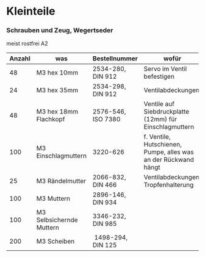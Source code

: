 # Kleinteile

### Schrauben und Zeug, Wegertseder
meist rostfrei A2

| Anzahl | was | Bestellnummer | wofür
| --- | --- | --- | --- |
| 48  |M3 hex 10mm | 2534-280, DIN 912 | Servo im Ventil befestigen |
| 24 | M3 hex 35mm | 2534-298, DIN 912 | Ventilabdeckungen
| 48  |M3 hex 18mm Flachkopf| 2576-546, ISO 7380 | Ventile auf Siebdruckplatte (12mm) für Einschlagmuttern|
| 100 |M3 Einschlagmuttern | 3220-626 | f. Ventile, Hutschienen, Pumpe, alles was an der Rückwand hängt 
| 25 | M3 Rändelmutter | 2066-832, DIN 466 | Ventilabdeckungen, Tropfenhalterung
| 100 | M3 Muttern | 2896-146, DIN 934 | |
| 100 | M3 Selbsichernde Muttern| 3346-232, DIN 985| |
| 200 | M3 Scheiben | 1498-294, DIN 125  | |
